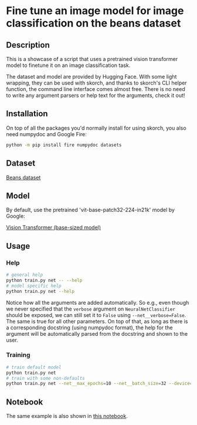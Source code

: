 # Fine tune an image model for image classification on the beans dataset

## Description

This is a showcase of a script that uses a pretrained vision transformer model to finetune it on an image classification task.

The dataset and model are provided by Hugging Face. With some light wrapping, they can be used with skorch, and thanks to skorch's CLI helper function, the command line interface comes almost free. There is no need to write any argument parsers or help text for the arguments, check it out!

## Installation

On top of all the packages you'd normally install for using skorch, you also need numpydoc and Google Fire:

```bash
python -m pip install fire numpydoc datasets
```

## Dataset

[Beans dataset](https://huggingface.co/datasets/beans)

## Model

By default, use the pretrained 'vit-base-patch32-224-in21k' model by Google:

[Vision Transformer (base-sized model)](https://huggingface.co/google/vit-base-patch32-224-in21k)

## Usage

### Help

```bash
# general help
python train.py net -- --help
# model specific help
python train.py net --help
```

Notice how all the arguments are added automatically. So e.g., even though we never specified that the `verbose` argument on `NeuralNetClassifier` should be exposed, we can still set it to `False` using `--net__verbose=False`. The same is true for all other parameters. On top of that, as long as there is a corresponding docstring (using numpydoc format), the help for the argument will be automatically parsed from the docstring and shown to the user.

### Training

```bash
# train default model
python train.py net
# train with some non-defaults
python train.py net --net__max_epochs=10 --net__batch_size=32 --device=cpu --net__verbose=False --output_file=mymodel.pkl
```

## Notebook

The same example is also shown in [this notebook](ttps://nbviewer.jupyter.org/github/skorch-dev/skorch/blob/master/notebooks/Hugging_Face_Finetuning.ipynb).
